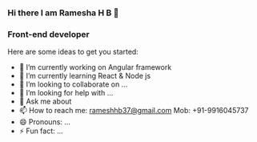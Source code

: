 ### Hi there I am Ramesha H B 👋

### Front-end developer

Here are some ideas to get you started:

- 🔭 I’m currently working on Angular framework
- 🌱 I’m currently learning React & Node js
- 👯 I’m looking to collaborate on ...
- 🤔 I’m looking for help with ...
- 💬 Ask me about 
- 📫 How to reach me: rameshhb37@gmail.com  Mob: +91-9916045737
- 😄 Pronouns: ...
- ⚡ Fun fact: ...

